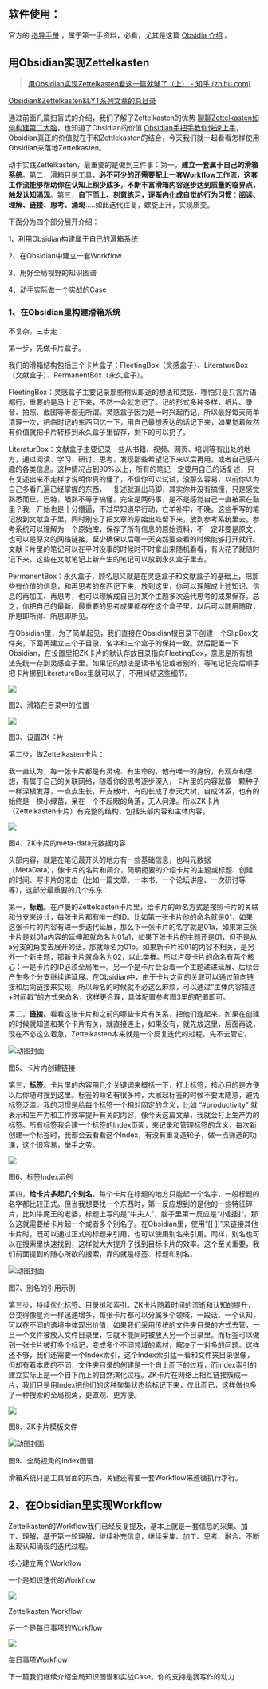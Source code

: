 

## 软件使用：
官方的 [指导手册](https://publish.obsidian.md/help-zh/%E7%94%B1%E6%AD%A4%E5%BC%80%E5%A7%8B) ，属于第一手资料，必看，尤其是这篇 [Obsidia 介绍](https://publish.obsidian.md/help-zh/Obsidian/Obsidian) 。



## 用Obsidian实现Zettelkasten
> [用Obsidian实现Zettelkasten看这一篇就够了（上） - 知乎 (zhihu.com)](https://zhuanlan.zhihu.com/p/360599265)

[Obsidian&Zettelkasten&LYT系列文章的总目录](https://zhuanlan.zhihu.com/p/360569582)

通过前面几篇扫盲式的介绍，我们了解了Zettelkasten的优势 [聊聊Zettelkasten如何构建第二大脑](https://zhuanlan.zhihu.com/p/360597997)，也知道了Obsidian的价值 [Obsidian手把手教你快速上手](https://zhuanlan.zhihu.com/p/360574457)， Obsidian真正的价值就在于和Zettlekasten的结合，今天我们就一起看看怎样使用Obsidian来落地Zettelkasten。

动手实践Zettelkasten，最重要的是做到三件事：第一，**建立一套属于自己的滑箱系统**。第二，滑箱只是工具，**必不可少的还需要配上一套Workflow工作流，这套工作流能够帮助你在认知上积少成多，不断丰富滑箱内容逐步达到质量的临界点，触发认知涌现**。第三，**自下而上、刻意练习，逐渐内化成自觉的行为习惯**：**阅读、理解、链接、思考、涌现**.....如此迭代往复，螺旋上升，实现质变。

下面分为四个部分展开介绍：

1、利用Obsidian构建属于自己的滑箱系统

2、在Obsidian中建立一套Workflow

3、用好全局视野的知识图谱

4、动手实际做一个实战的Case

### 1、在Obsidian里构建滑箱系统

不复杂，三步走：

第一步，先做卡片盒子。

我们的滑箱结构包括三个卡片盒子：FleetingBox（灵感盒子）、LiteratureBox（文献盒子）、PermanentBox（永久盒子）。

FleetingBox：灵感盒子主要记录那些稍纵即逝的想法和灵感，哪怕只是只言片语都行，重要的是马上记下来，不然一会就忘记了。记的形式多种多样，纸片、录音、拍照、截图等等都无所谓。灵感盒子因为是一时兴起而记，所以最好每天简单清理一次，把临时记的东西回忆一下，用自己最想表达的话记下来，如果觉着依然有价值就把卡片转移到永久盒子里留存，剩下的可以扔了。

LiteraturBox：文献盒子主要记录一些从书籍、视频、网页、培训等有出处的地方，通过阅读、学习、研讨、思考，发现那些希望记下来以后再用，或者自己感兴趣的各类信息。这种情况占到90%以上，所有的笔记一定要用自己的话复述，只有复述出来不走样才说明你真的懂了，不信你可以试试，没那么容易，以前你以为自己多看几遍已经掌握的东西，一复述就漏出马脚，其实你并没有搞懂，只是感觉熟悉而已，巴特，眼熟不等于搞懂，完全是两码事，是不是感觉自己一直被蒙在鼓里？我一开始也是十分懵逼，不过早知道早行动，亡羊补牢，不晚。这些手写的笔记放到文献盒子里，同时别忘了把文章的原始出处留下来，放到参考系统里去。参考系统可以理解为一个原始库，保存了所有信息的原始资料，不一定非要是原文，也可以是原文的网络链接，至少确保以后哪一天突然要查看的时候能够打开就行。文献卡片里的笔记可以在平时没事的时候时不时拿出来随机看看，有火花了就随时记下来，这些在文献笔记上新产生的笔记可以放到永久盒子里去。

PermanentBox：永久盒子，顾名思义就是在灵感盒子和文献盒子的基础上，把那些有价值的信息，和再思考的东西记下来，放到这里，你可以理解成上述知识、信息的再加工、再思考，也可以理解成自己对某个主题多次迭代思考的成果保存。总之，你把自己的最新、最重要的思考成果都存在这个盒子里，以后可以随用随取，所思即所得、所思即所见。

在Obsidian里，为了简单起见，我们直接在Obsidian根目录下创建一个SlipBox文件夹，下面再建立三个子目录，名字和三个盒子的保持一致。然后配置一下Obsidian，在设置里把ZK卡片的默认存放目录指向FleetingBox，意思是所有想法先统一存到灵感盒子里，如果记的想法是读书笔记或者别的，等笔记记完后顺手把卡片挪到LiteratureBox里就可以了，不用纠结这些细节。

![](./assets/v2-1dd5dff21dc7e9b130c00fdd3cffa043_r.jpg)

图2、滑箱在目录中的位置

![](./assets/v2-71711886a1d60d290e07b684f00312f5_r.jpg)

图3、设置ZK卡片

第二步，做Zettelkasten卡片：

我一直认为，每一张卡片都是有灵魂、有生命的，他有唯一的身份，有观点和思想，有属于自己的关联网络，随着你的思考逐步深入，卡片里的内容就像一颗种子一样深根发芽，一点点生长，开支散叶，有的长成了参天大树，自成体系，也有的始终是一棵小绿苗，呆在一个不起眼的角落，无人问津。所以ZK卡片（Zettelkasten卡片）有完整的结构，包括头部内容和主体内容。

![](./assets/v2-0c0ea8b9b4964eb05273a51bbf548b1a_r.jpg)

图4、ZK卡片的meta-data元数据内容

头部内容，就是在笔记最开头的地方有一些基础信息，也叫元数据（MetaData），像卡片的名片和简介，简明扼要的介绍卡片的主题或标题、创建的时间、写卡片的来由（比如一篇文章、一本书、一个论坛讲座、一次研讨等等），这部分最重要的几个东东：

第一，**标题**。在卢曼的Zettelcasten卡片里，给卡片的命名方式是按照卡片的关联和分支来设计，每张卡片都有唯一的ID。比如第一张卡片他的命名就是01，如果这张卡片的内容有进一步迭代延展，那么下一张卡片的名字就是01a，如果第三张卡片是对01a内容的延伸那就命名为01a1，如果下张卡片的主题还是01，但不是从a分支的角度去展开的话，那就命名为01b。如果新卡片和01的内容不相关，是另外一个新主题，那新卡片就命名为02，以此类推。所以卢曼卡片的命名有两个核心：一是卡片的ID必须全局唯一。另一个是卡片会沿着一个主题递进延展、后续会产生多个分支继续递延展。在Obsidian中，由于卡片之间的关联可以通过前向链接和后向链接来实现，所以命名的时候就不必这么麻烦，可以通过“主体内容描述+时间戳”的方式来命名，这样更合理，具体配置参考图3里的配置即可。

第二，**链接**。看看这张卡片和之前的哪些卡片有关系，把他们连起来，如果在创建的时候就知道和某个卡片有关，就直接连上，如果没有，就先放这里，后面再说，现在不必这么着急，Zettelkasten本来就是一个反复迭代的过程，先不去管它。

![动图封面](./assets/v2-7f6721eda25b420bc8454abae8971295_b.jpg)

图5、卡片内创建链接

第三，**标签**。卡片里的内容用几个关键词来概括一下，打上标签，核心目的是方便以后你随时搜到这里。标签的命名有很多种，大家起标签的时候不要太随意，避免标签泛滥。我的习惯是给每个标签一个相对固定的含义，比如 “#productivity” 就表示和生产力和工作效率提升有关的内容，像今天这篇文章，我就会打上生产力的标签。所有标签我会建一个标签的Index页面，来记录和管理标签的含义，每次新创建一个标签时，我都会去看看这个Index，有没有重复造轮子，做一点筛选的功课，这个很容易，举手之劳。

![](./assets/v2-17d53f7a5f5a7bd002f6f26fd93eb7b2_r.jpg)

图6、标签Index示例

第四，**给卡片多起几个别名**。每个卡片在标题的地方只能起一个名字，一般标题的名字都比较正式。但当我想要找一个东西时，第一反应想到的是他的一些特征碎片，比如牛魔王的老婆，标题上写的是“牛夫人”，脑子里第一反应是“小甜甜”。那么这就需要给卡片起一个或者多个别名了。在Obsidian里，使用“[[ ]]”来链接其他卡片时，既可以通过正式的标题来引用，也可以使用别名来引用。同样，别名也可以在搜索里快速找到，这样就大大提升了找到目标卡片的效率。这个至关重要，我们前面提到的随心所欲的搜索，靠的就是标签、标题和别名。

![动图封面](./assets/v2-c96fd6bd96e2cd89ce72d93ee6dd48d6_b.jpg)

图7、别名的引用示例

第三步，持续优化标签、目录树和索引。ZK卡片随着时间的流逝和认知的提升，会变得像星河一样迅速增多，每张卡片都可以分属多个领域，一段话、一个认知，可以在不同的语境中体现出价值，如果我们采用传统的文件夹目录的方式去管，一旦一个文件被放入文件目录里，它就不能同时被放入另一个目录里。而标签可以做到一张卡片被打多个标记，变成多个不同领域的素材，解决了一对多的问题。这样还不够，我们还需要一个Index索引，这个Index索引猛一看和文件夹目录很像，但却有着本质的不同，文件夹目录的创建是一个自上而下的过程，而Index索引的建立实际上是一个自下而上的自然演化过程。ZK卡片在网络上相互链接簇成一片，我们只是用Index把他们的这种聚集状态给标记下来，仅此而已，这样做也多了一种搜索的全局视角，更直观、更方便。

![](./assets/v2-f46a33eb5910895e9f49f388c14f11ad_r.jpg)

图8、ZK卡片模板文件

![动图封面](./assets/v2-4b9a36235abb6ad1fab71e9435a04953_b.jpg)

图9、全局视角的Index图谱

滑箱系统只是工具层面的东西，关键还需要一套Workflow来遵循执行才行。

## 2、在Obsidian里实现Workflow

Zettelkasten的Workflow我们已经反复提及，基本上就是一套信息的采集、加工、理解，基于第一轮理解，继续补充信息，继续采集、加工、思考、融合、不断出现认知涌现的迭代过程。

核心建立两个Workflow：

一个是知识迭代的Workflow

![](./assets/v2-4bcd7b1b76257dae555d2ef4e1bb4c39_r.jpg)

Zettelkasten Workflow

另一个是每日事项的Workflow

![](./assets/v2-3e26bace0b797b7a4267609569856a21_r.jpg)

每日事项Workflow

下一篇我们继续介绍全局知识图谱和实战Case。你的支持是我写作的动力！
